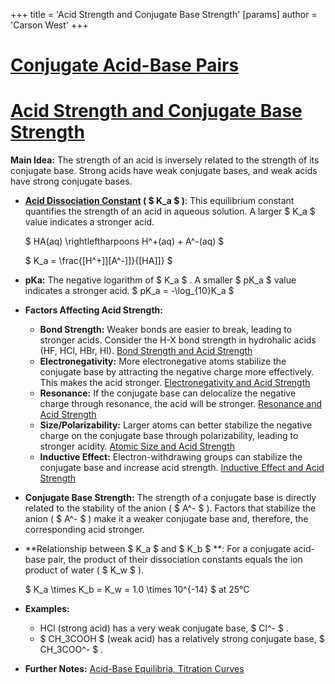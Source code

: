 +++
 title = 'Acid Strength and Conjugate Base Strength'
[params]
	author = 'Carson West'
+++
# [Conjugate Acid-Base Pairs](./../conjugate-acid-base-pairs/)
# [Acid Strength and Conjugate Base Strength](./../acid-strength-and-conjugate-base-strength/)

**Main Idea:**  The strength of an acid is inversely related to the strength of its conjugate base.  Strong acids have weak conjugate bases, and weak acids have strong conjugate bases.

* **[Acid Dissociation Constant](./../acid-dissociation-constant/) ( $ K_a $ )**: This equilibrium constant quantifies the strength of an acid in aqueous solution.  A larger  $ K_a $  value indicates a stronger acid.

   $ HA(aq) \rightleftharpoons H^+(aq) + A^-(aq) $ 

   $ K_a = \frac{[H^+]][A^-]]}{[HA]]} $ 

* **pKa:** The negative logarithm of  $ K_a $ .  A smaller  $ pK_a $  value indicates a stronger acid.   $ pK_a = -\log_{10}K_a $ 

* **Factors Affecting Acid Strength:**

    * **Bond Strength:** Weaker bonds are easier to break, leading to stronger acids.  Consider the H-X bond strength in hydrohalic acids (HF, HCl, HBr, HI). [Bond Strength and Acid Strength](./../bond-strength-and-acid-strength/)
    * **Electronegativity:**  More electronegative atoms stabilize the conjugate base by attracting the negative charge more effectively. This makes the acid stronger. [Electronegativity and Acid Strength](./../electronegativity-and-acid-strength/)
    * **Resonance:** If the conjugate base can delocalize the negative charge through resonance, the acid will be stronger. [Resonance and Acid Strength](./../resonance-and-acid-strength/)
    * **Size/Polarizability:** Larger atoms can better stabilize the negative charge on the conjugate base through polarizability, leading to stronger acidity. [Atomic Size and Acid Strength](./../atomic-size-and-acid-strength/)
    * **Inductive Effect:** Electron-withdrawing groups can stabilize the conjugate base and increase acid strength.  [Inductive Effect and Acid Strength](./../inductive-effect-and-acid-strength/)


* **Conjugate Base Strength:** The strength of a conjugate base is directly related to the stability of the anion ( $ A^- $ ).  Factors that stabilize the anion ( $ A^- $ ) make it a weaker conjugate base and, therefore, the corresponding acid stronger.


* **Relationship between  $ K_a $  and  $ K_b $ **:  For a conjugate acid-base pair, the product of their dissociation constants equals the ion product of water ( $ K_w $ ).

   $ K_a \times K_b = K_w = 1.0 \times 10^{-14} $  at 25°C

* **Examples:**

    * HCl (strong acid) has a very weak conjugate base,  $ Cl^- $ .
    *  $ CH_3COOH $  (weak acid) has a relatively strong conjugate base,  $ CH_3COO^- $ .


* **Further Notes:** [Acid-Base Equilibria, Titration Curves](./../acid-base-equilibria-titration-curves/)
